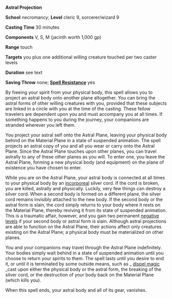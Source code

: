  **Astral Projection**

**School** necromancy; **Level** cleric 9, sorcerer/wizard 9

**Casting Time** 30 minutes

**Components** V, S, M (jacinth worth 1,000 gp)

**Range** touch

**Targets** you plus one additional willing creature touched per two caster levels

**Duration** see text

**Saving Throw** none; **[Spell Resistance](../glossary.md#_spell-resistance)** yes

By freeing your spirit from your physical body, this spell allows you to project an astral body onto another plane altogether. You can bring the astral forms of other willing creatures with you, provided that these subjects are linked in a circle with you at the time of the casting. These fellow travelers are dependent upon you and must accompany you at all times. If something happens to you during the journey, your companions are stranded wherever you left them.

You project your astral self onto the Astral Plane, leaving your physical body behind on the Material Plane in a state of suspended animation. The spell projects an astral copy of you and all you wear or carry onto the Astral Plane. Since the Astral Plane touches upon other planes, you can travel astrally to any of these other planes as you will. To enter one, you leave the Astral Plane, forming a new physical body (and equipment) on the plane of existence you have chosen to enter.

While you are on the Astral Plane, your astral body is connected at all times to your physical body by an [incorporeal](../glossary.md#_incorporeal) silver cord. If the cord is broken, you are killed, astrally and physically. Luckily, very few things can destroy a silver cord. When a second body is formed on a different plane, the silver cord remains invisibly attached to the new body. If the second body or the astral form is slain, the cord simply returns to your body where it rests on the Material Plane, thereby reviving it from its state of suspended animation. This is a traumatic affair, however, and you gain two permanent [negative levels](../glossary.md#_energy-drain-and-negative-levels) if your second body or astral form is slain. Although astral projections are able to function on the Astral Plane, their actions affect only creatures existing on the Astral Plane; a physical body must be materialized on other planes.

You and your companions may travel through the Astral Plane indefinitely. Your bodies simply wait behind in a state of suspended animation until you choose to return your spirits to them. The spell lasts until you desire to end it, or until it is terminated by some outside means, such as _ [dispel magic](dispelMagic.md#_dispel-magic) _cast upon either the physical body or the astral form, the breaking of the silver cord, or the destruction of your body back on the Material Plane (which kills you).

When this spell ends, your astral body and all of its gear, vanishes.

